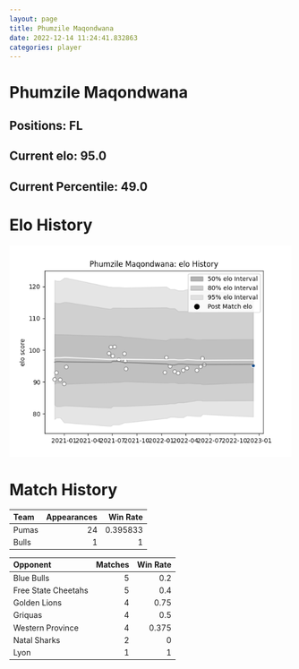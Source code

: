 ```yaml
---  
layout: page  
title: Phumzile Maqondwana  
date: 2022-12-14 11:24:41.832863  
categories: player  
---
```

# Phumzile Maqondwana

## Positions: FL

## Current elo: 95.0

## Current Percentile: 49.0

# Elo History


![elo history](history_PhumzileMaqondwana.png)
# Match History


| Team   |   Appearances |   Win Rate |
|:-------|--------------:|-----------:|
| Pumas  |            24 |   0.395833 |
| Bulls  |             1 |   1        |

| Opponent            |   Matches |   Win Rate |
|:--------------------|----------:|-----------:|
| Blue Bulls          |         5 |      0.2   |
| Free State Cheetahs |         5 |      0.4   |
| Golden Lions        |         4 |      0.75  |
| Griquas             |         4 |      0.5   |
| Western Province    |         4 |      0.375 |
| Natal Sharks        |         2 |      0     |
| Lyon                |         1 |      1     |